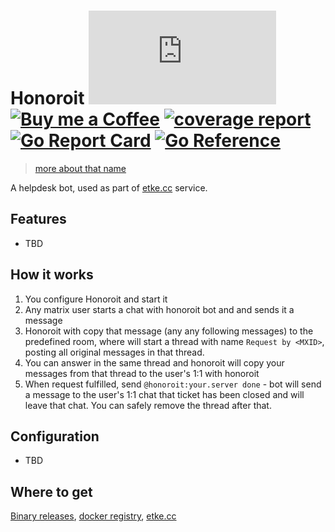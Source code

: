 # Honoroit [![Matrix](https://img.shields.io/matrix/honoroit:etke.cc?logo=matrix&style=for-the-badge)](https://matrix.to/#/#honoroit:etke.cc) [![Buy me a Coffee](https://shields.io/badge/donate-buy%20me%20a%20coffee-green?logo=buy-me-a-coffee&style=for-the-badge)](https://buymeacoffee.com/etkecc) [![coverage report](https://gitlab.com/etke.cc/honoroit/badges/main/coverage.svg)](https://gitlab.com/etke.cc/honoroit/-/commits/main) [![Go Report Card](https://goreportcard.com/badge/gitlab.com/etke.cc/honoroit)](https://goreportcard.com/report/gitlab.com/etke.cc/honoroit) [![Go Reference](https://pkg.go.dev/badge/gitlab.com/etke.cc/honoroit.svg)](https://pkg.go.dev/gitlab.com/etke.cc/honoroit)

> [more about that name](https://finalfantasy.fandom.com/wiki/Honoroit_Banlardois)

A helpdesk bot, used as part of [etke.cc](https://etke.cc) service.

## Features

* TBD

## How it works

1. You configure Honoroit and start it
2. Any matrix user starts a chat with honoroit bot and and sends it a message
3. Honoroit with copy that message (any any following messages) to the predefined room, where will start a thread with name `Request by <MXID>`, posting all original messages in that thread.
4. You can answer in the same thread and honoroit will copy your messages from that thread to the user's 1:1 with honoroit
5. When request fulfilled, send `@honoroit:your.server done` - bot will send a message to the user's 1:1 chat that ticket has been closed and will leave that chat. You can safely remove the thread after that.


## Configuration

* TBD

## Where to get

[Binary releases](https://gitlab.com/etke.cc/honoroit/-/releases), [docker registry](https://gitlab.com/etke.cc/honoroit/container_registry), [etke.cc](https://etke.cc)
